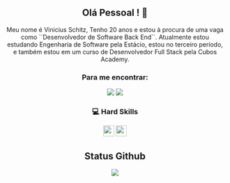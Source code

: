 <span align="center">

##  Olá Pessoal ! 👋 

</span>


<p align="center">
Meu nome é Vinicius Schitz, Tenho 20 anos e estou à procura de uma vaga como ``Desenvolvedor de Software Back End``. Atualmente estou estudando Engenharia de Software pela Estácio, estou no terceiro período, e também estou em um curso de Desenvolvedor Full Stack pela Cubos Academy.
</p>

<span align="center">

### Para me encontrar:

</span>

<p align="center">
  <a href="https://www.instagram.com/shz.dev/" alt="Instagram">
  <img src="https://img.shields.io/badge/-Instagram-DF0174?style=for-the-badge&logo=instagram&logoColor=white&link=https://www.instagram.com/keidsondesigner/"/></a>
  
  <a href="https://www.linkedin.com/in/vinicius-schitz/" alt="Linkedin">
  <img src="https://img.shields.io/badge/-Linkedin-0e76a8?style=for-the-badge&logo=Linkedin&logoColor=white&link=https://www.linkedin.com/in/keidsonroby/" /></a>
</p>  

<span align="center">
  
### 💻 Hard Skills

</span>

<p align="center">
 <img src="https://img.shields.io/badge/JavaScript-323330?style=for-the-badge&logo=javascript&logoColor=F7DF1E" height="25"/>
 <img src="https://img.shields.io/badge/Node%20js-339933?style=for-the-badge&logo=nodedotjs&logoColor=white" height="25"/>  
</p>

<span align="center">
  
## Status Github

</span>

<p align = "center">
  <img src = "https://github-readme-stats.vercel.app/api/top-langs/?username=ViniciusSchitz&hide=css,html&theme=tokyonight">
</p>
